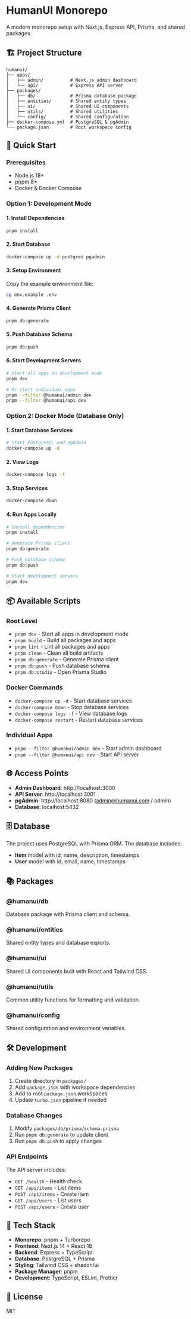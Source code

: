 # HumanUI Monorepo

A modern monorepo setup with Next.js, Express API, Prisma, and shared packages.

## 🏗️ Project Structure

```
humanui/
├── apps/
│   ├── admin/          # Next.js admin dashboard
│   └── api/            # Express API server
├── packages/
│   ├── db/             # Prisma database package
│   ├── entities/       # Shared entity types
│   ├── ui/             # Shared UI components
│   ├── utils/          # Shared utilities
│   └── config/         # Shared configuration
├── docker-compose.yml  # PostgreSQL & pgAdmin
└── package.json        # Root workspace config
```

## 🚀 Quick Start

### Prerequisites

- Node.js 18+
- pnpm 8+
- Docker & Docker Compose

### Option 1: Development Mode

#### 1. Install Dependencies

```bash
pnpm install
```

#### 2. Start Database

```bash
docker-compose up -d postgres pgadmin
```

#### 3. Setup Environment

Copy the example environment file:

```bash
cp env.example .env
```

#### 4. Generate Prisma Client

```bash
pnpm db:generate
```

#### 5. Push Database Schema

```bash
pnpm db:push
```

#### 6. Start Development Servers

```bash
# Start all apps in development mode
pnpm dev

# Or start individual apps
pnpm --filter @humanui/admin dev
pnpm --filter @humanui/api dev
```

### Option 2: Docker Mode (Database Only)

#### 1. Start Database Services

```bash
# Start PostgreSQL and pgAdmin
docker-compose up -d
```

#### 2. View Logs

```bash
docker-compose logs -f
```

#### 3. Stop Services

```bash
docker-compose down
```

#### 4. Run Apps Locally

```bash
# Install dependencies
pnpm install

# Generate Prisma client
pnpm db:generate

# Push database schema
pnpm db:push

# Start development servers
pnpm dev
```

## 📦 Available Scripts

### Root Level

- `pnpm dev` - Start all apps in development mode
- `pnpm build` - Build all packages and apps
- `pnpm lint` - Lint all packages and apps
- `pnpm clean` - Clean all build artifacts
- `pnpm db:generate` - Generate Prisma client
- `pnpm db:push` - Push database schema
- `pnpm db:studio` - Open Prisma Studio

### Docker Commands

- `docker-compose up -d` - Start database services
- `docker-compose down` - Stop database services
- `docker-compose logs -f` - View database logs
- `docker-compose restart` - Restart database services

### Individual Apps

- `pnpm --filter @humanui/admin dev` - Start admin dashboard
- `pnpm --filter @humanui/api dev` - Start API server

## 🌐 Access Points

- **Admin Dashboard**: http://localhost:3000
- **API Server**: http://localhost:3001
- **pgAdmin**: http://localhost:8080 (admin@humanui.com / admin)
- **Database**: localhost:5432

## 🗄️ Database

The project uses PostgreSQL with Prisma ORM. The database includes:

- **Item** model with id, name, description, timestamps
- **User** model with id, email, name, timestamps

## 📚 Packages

### @humanui/db

Database package with Prisma client and schema.

### @humanui/entities

Shared entity types and database exports.

### @humanui/ui

Shared UI components built with React and Tailwind CSS.

### @humanui/utils

Common utility functions for formatting and validation.

### @humanui/config

Shared configuration and environment variables.

## 🛠️ Development

### Adding New Packages

1. Create directory in `packages/`
2. Add `package.json` with workspace dependencies
3. Add to root `package.json` workspaces
4. Update `turbo.json` pipeline if needed

### Database Changes

1. Modify `packages/db/prisma/schema.prisma`
2. Run `pnpm db:generate` to update client
3. Run `pnpm db:push` to apply changes

### API Endpoints

The API server includes:

- `GET /health` - Health check
- `GET /api/items` - List items
- `POST /api/items` - Create item
- `GET /api/users` - List users
- `POST /api/users` - Create user

## 🔧 Tech Stack

- **Monorepo**: pnpm + Turborepo
- **Frontend**: Next.js 14 + React 18
- **Backend**: Express + TypeScript
- **Database**: PostgreSQL + Prisma
- **Styling**: Tailwind CSS + shadcn/ui
- **Package Manager**: pnpm
- **Development**: TypeScript, ESLint, Prettier

## 📝 License

MIT

